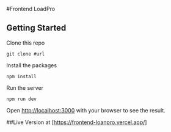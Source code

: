 #Frontend LoadPro
## Getting Started

Clone this repo 
```
git clone #url
```
Install the packages
```
npm install
```
Run the server 
```
npm run dev
```

Open [http://localhost:3000](http://localhost:3000) with your browser to see the result.


##Live Version at
[https://frontend-loanpro.vercel.app/]
